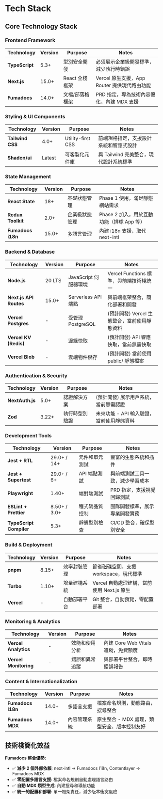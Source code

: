 # Tech Stack

## Core Technology Stack

### Frontend Framework

| Technology     | Version | Purpose         | Notes                                        |
| -------------- | ------- | --------------- | -------------------------------------------- |
| **TypeScript** | 5.3+    | 型別安全開發    | 必須展示企業級開發標準，減少執行時錯誤       |
| **Next.js**    | 15.0+   | React 全棧框架  | Vercel 原生支援，App Router 提供現代路由功能 |
| **Fumadocs**   | 14.0+   | 文檔/部落格框架 | PRD 指定，專為技術內容優化，內建 MDX 支援    |

### Styling & UI Components

| Technology       | Version | Purpose           | Notes                                  |
| ---------------- | ------- | ----------------- | -------------------------------------- |
| **Tailwind CSS** | 4.0+    | Utility-first CSS | 前端規格指定，支援設計系統和響應式設計 |
| **Shadcn/ui**    | Latest  | 可客製化元件庫    | 與 Tailwind 完美整合，現代設計系統標準 |

### State Management

| Technology           | Version | Purpose        | Notes                                      |
| -------------------- | ------- | -------------- | ------------------------------------------ |
| **React State**      | 18+     | 基礎狀態管理   | Phase 1 使用，滿足靜態網站需求             |
| **Redux Toolkit**    | 2.0+    | 企業級狀態管理 | Phase 2 加入，用於互動功能（排球 App 等）  |
| **Fumadocs i18n**    | 15.0+   | 多語言管理     | 內建 i18n 支援，取代 next-intl            |

### Backend & Database

| Technology             | Version | Purpose               | Notes                                        |
| ---------------------- | ------- | --------------------- | -------------------------------------------- |
| **Node.js**            | 20 LTS  | JavaScript 伺服器環境 | Vercel Functions 標準，與前端技術棧統一      |
| **Next.js API Routes** | 15.0+   | Serverless API 端點   | 與前端框架整合，簡化部署和開發               |
| **Vercel Postgres**    | -       | 受管理 PostgreSQL     | (預計開發) Vercel 生態整合，當前使用靜態資料 |
| **Vercel KV (Redis)**  | -       | 邊緣快取              | (預計開發) API 響應快取，當前無需快取        |
| **Vercel Blob**        | -       | 雲端物件儲存          | (預計開發) 當前使用 public/ 靜態檔案         |

### Authentication & Security

| Technology      | Version | Purpose        | Notes                                     |
| --------------- | ------- | -------------- | ----------------------------------------- |
| **NextAuth.js** | 5.0+    | 認證解決方案   | (預計開發) 展示用戶系統，當前無需認證     |
| **Zod**         | 3.22+   | 執行時型別驗證 | 未來功能 - API 輸入驗證，當前使用靜態資料 |

### Development Tools

| Technology              | Version      | Purpose        | Notes                            |
| ----------------------- | ------------ | -------------- | -------------------------------- |
| **Jest + RTL**          | 29.0+ / 14+  | 元件和單元測試 | 豐富的生態系統和插件             |
| **Jest + Supertest**    | 29.0+ / 6+   | API 端點測試   | 與前端測試工具一致，減少學習成本 |
| **Playwright**          | 1.40+        | 端對端測試     | PRD 指定，支援視覺回歸測試       |
| **ESLint + Prettier**   | 8.50+ / 3.0+ | 程式碼品質控制 | 團隊開發標準，展示專業開發實務   |
| **TypeScript Compiler** | 5.3+         | 靜態型別檢查   | CI/CD 整合，確保型別安全         |

### Build & Deployment

| Technology | Version | Purpose      | Notes                                      |
| ---------- | ------- | ------------ | ------------------------------------------ |
| **pnpm**   | 8.15+   | 效率封裝管理 | 節省磁碟空間，支援 workspace，現代標準     |
| **Turbo**  | 1.10+   | 增量建構系統 | Vercel 自動處理建構，當前使用 Next.js 原生 |
| **Vercel** | -       | 自動部署平台 | Git 整合，自動預覽，零配置部署             |

### Monitoring & Analytics

| Technology            | Version | Purpose        | Notes                               |
| --------------------- | ------- | -------------- | ----------------------------------- |
| **Vercel Analytics**  | -       | 效能和使用分析 | 內建 Core Web Vitals 追蹤，免費額度 |
| **Vercel Monitoring** | -       | 錯誤和異常追蹤 | 與部署平台整合，即時錯誤報告        |

### Content & Internationalization

| Technology        | Version | Purpose      | Notes                                       |
| ----------------- | ------- | ------------ | ------------------------------------------- |
| **Fumadocs I18n** | 14.0+   | 多語言支援   | 檔案命名規則，動態路由，搜尋整合            |
| **Fumadocs MDX**  | 14.0+   | 內容管理系統 | 原生整合 - MDX 處理，類型安全，版本控制友好 |

## 技術棧簡化效益

**Fumadocs 整合優勢:**

- ✅ **減少 2 個外部依賴**: next-intl → Fumadocs I18n, Contentlayer → Fumadocs MDX
- ✅ **零配置多語言支援**: 檔案命名規則自動處理語言路由
- ✅ **自動 MDX 類型生成**: 內建搜尋和導航功能
- ✅ **統一的配置和部署**: 單一框架責任，減少版本衝突風險
